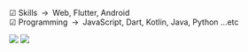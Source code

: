 ☑︎ Skills&ensp;->&ensp;Web, Flutter, Android  
︎︎︎︎︎︎☑︎ Programming&ensp;->&ensp;JavaScript, Dart, Kotlin, Java, Python ...etc

![](http://github-profile-summary-cards.vercel.app/api/cards/profile-details?username=sakusaku3939&theme=nord_dark)
![](http://github-profile-summary-cards.vercel.app/api/cards/repos-per-language?username=sakusaku3939&theme=nord_dark)
